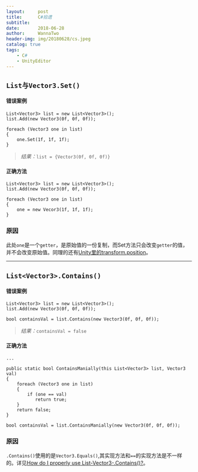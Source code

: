 ```yaml
---
layout:     post
title:      C#拾遗
subtitle:   
date:       2018-06-28
author:     WannaTwo
header-img: img/20180628/cs.jpeg
catalog: true
tags:
    - C#
    - UnityEditor
---
```


## `List与Vector3.Set()`

#### 错误案例

```
List<Vector3> list = new List<Vector3>();
list.Add(new Vector3(0f, 0f, 0f));

foreach (Vector3 one in list)
{
	one.Set(1f, 1f, 1f);
}
```

> *结果：*`list = {Vector3(0f, 0f, 0f)}`

#### 正确方法

```
List<Vector3> list = new List<Vector3>();
list.Add(new Vector3(0f, 0f, 0f));

foreach (Vector3 one in list)
{
	one = new Vecor3(1f, 1f, 1f);
}
```

### **原因**

此处`one`是一个`getter`，是原始值的一份复制，而Set方法只会改变`getter`的值，并不会改变原始值。同理的还有[Unity里的transform.position](https://answers.unity.com/questions/887982/why-does-vector3set-not-work.html)。

---

## `List<Vector3>.Contains()`

#### 错误案例

```
List<Vector3> list = new List<Vector3>();
list.Add(new Vector3(0f, 0f, 0f));

bool containsVal = list.Contains(new Vector3(0f, 0f, 0f));
```

> *结果：*`containsVal = false`

#### 正确方法

```
...

public static bool ContainsManially(this List<Vector3> list, Vector3 val)
{
    foreach (Vector3 one in list)
    {
        if (one == val)
           return true;
    }
    return false;
}

bool containsVal = list.ContainsManially(new Vector3(0f, 0f, 0f));
```
### **原因**

`.Contains()`使用的是`Vector3.Equals()`,其实现方法和`==`的实现方法是不一样的。详见[How do I properly use List-Vector3-.Contains()?](https://answers.unity.com/questions/1158276/how-do-i-properly-use-listcontains.html)。